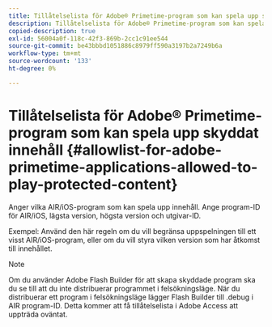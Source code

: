 ```yaml
---
title: Tillåtelselista för Adobe® Primetime-program som kan spela upp skyddat innehåll
description: Tillåtelselista för Adobe® Primetime-program som kan spela upp skyddat innehåll
copied-description: true
exl-id: 56004a0f-118c-42f3-869b-2cc1c91ee544
source-git-commit: be43bbbd1051886c8979ff590a3197b2a7249b6a
workflow-type: tm+mt
source-wordcount: '133'
ht-degree: 0%

---
```


# Tillåtelselista för Adobe® Primetime-program som kan spela upp skyddat innehåll {#allowlist-for-adobe-primetime-applications-allowed-to-play-protected-content}

Anger vilka AIR/iOS-program som kan spela upp innehåll. Ange program-ID för AIR/iOS, lägsta version, högsta version och utgivar-ID.

Exempel: Använd den här regeln om du vill begränsa uppspelningen till ett visst AIR/iOS-program, eller om du vill styra vilken version som har åtkomst till innehållet.

>[!NOTE]
>
>Om du använder Adobe Flash Builder för att skapa skyddade program ska du se till att du inte distribuerar programmet i felsökningsläge. När du distribuerar ett program i felsökningsläge lägger Flash Builder till .debug i AIR program-ID. Detta kommer att få tillåtelselista i Adobe Access att uppträda oväntat.
